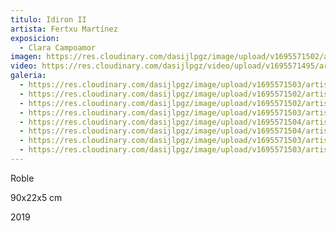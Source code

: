 ```yaml
---
titulo: Idiron II
artista: Fertxu Martínez
exposicion:
  - Clara Campoamor
imagen: https://res.cloudinary.com/dasijlpgz/image/upload/v1695571502/artistas/Fertxu%20Mart%C3%ADnez/Idiron%20II/P1070027.jpg
video: https://res.cloudinary.com/dasijlpgz/video/upload/v1695571495/artistas/Fertxu%20Mart%C3%ADnez/Idiron%20II/project-1.mp4
galeria:
  - https://res.cloudinary.com/dasijlpgz/image/upload/v1695571503/artistas/Fertxu%20Mart%C3%ADnez/Idiron%20II/P1070029.jpg
  - https://res.cloudinary.com/dasijlpgz/image/upload/v1695571502/artistas/Fertxu%20Mart%C3%ADnez/Idiron%20II/P1070024.jpg
  - https://res.cloudinary.com/dasijlpgz/image/upload/v1695571502/artistas/Fertxu%20Mart%C3%ADnez/Idiron%20II/P1070027.jpg
  - https://res.cloudinary.com/dasijlpgz/image/upload/v1695571503/artistas/Fertxu%20Mart%C3%ADnez/Idiron%20II/P1070036.jpg
  - https://res.cloudinary.com/dasijlpgz/image/upload/v1695571504/artistas/Fertxu%20Mart%C3%ADnez/Idiron%20II/P1070035.jpg
  - https://res.cloudinary.com/dasijlpgz/image/upload/v1695571504/artistas/Fertxu%20Mart%C3%ADnez/Idiron%20II/P1070038.jpg
  - https://res.cloudinary.com/dasijlpgz/image/upload/v1695571503/artistas/Fertxu%20Mart%C3%ADnez/Idiron%20II/P1070034.jpg
  - https://res.cloudinary.com/dasijlpgz/image/upload/v1695571503/artistas/Fertxu%20Mart%C3%ADnez/Idiron%20II/P1070033.jpg
---
```


R﻿oble

9﻿0x22x5 cm

2﻿019

